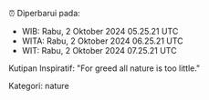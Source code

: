 ⏰ Diperbarui pada:
- WIB: Rabu, 2 Oktober 2024 05.25.21 UTC
- WITA: Rabu, 2 Oktober 2024 06.25.21 UTC
- WIT: Rabu, 2 Oktober 2024 07.25.21 UTC

Kutipan Inspiratif:
"For greed all nature is too little."


Kategori: nature

